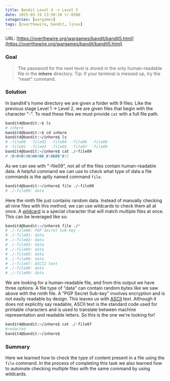 ```yaml
---
title: Bandit Level 4 -> Level 5
date: 2025-05-19 23:50:10 +/-0500
categories: [wargames]
tags: [overthewire, bandit, linux]
---
```


URL: [https://overthewire.org/wargames/bandit/bandit5.html](https://overthewire.org/wargames/bandit/bandit5.html)

### Goal
> The password for the next level is stored in the only human-readable file in the **inhere** directory. Tip: if your terminal is messed up, try the “reset” command.

### Solution
In bandit4's home directory we are given a folder with 9 files. Like the previous stage Level 1 -> Level 2, we are given files that begin with the character "-". To read these files we must provide `cat` with a full file path.
```bash
bandit4@bandit:~$ ls
# inhere
bandit4@bandit:~$ cd inhere
bandit4@bandit:~/inhere$ ls
# -file00  -file02  -file04  -file06  -file08
# -file01  -file03  -file05  -file07  -file09
bandit4@bandit:~/inhere$ cat ./-file09
# )�r�R�C#�ӧ��4��_�\����^�)C
```

As we can see with "-file09", not all of the files contain human-readable data. A helpful command we can use to check what type of data a file commands is the aptly named command `file`. 
```bash
bandit4@bandit:~/inhere$ file ./-file09
# ./-file09: data
```

Here the ninth file just contains random data. Instead of manually checking all nine files with this method, we can use wildcards to check them all at once. A [wildcard](https://www.warp.dev/terminus/linux-wildcards) is a special character that will match multiple files at once. This can be leveraged like so:
```bash
bandit4@bandit:~/inhere$ file ./*
# ./-file00: PGP Secret Sub-key -
# ./-file01: data
# ./-file02: data
# ./-file03: data
# ./-file04: data
# ./-file05: data
# ./-file06: data
# ./-file07: ASCII text
# ./-file08: data
# ./-file09: data
```

We are looking for a human-readable file, and from this output we have three options. A file type of "data" can contain random bytes like we saw above with the ninth file. A "PGP Secret Sub-key"  involves encryption and is not easily readable by design. This leaves us with [ASCII](https://en.wikipedia.org/wiki/ASCII) text. Although it does not explicitly say readable, ASCII text is the standard code used for printable characters and is used to translate between machine representation and readable letters. So this is the one we're looking for!
```bash
bandit4@bandit:~/inhere$ cat ./-file07
#redacted
bandit4@bandit:~/inhere$ 
```
### Summary
Here we learned how to check the type of content present in a file using the `file` command. In the process of completing this task we also learned how to automate checking multiple files with the same command by using wildcards. 

